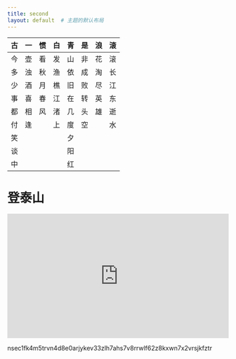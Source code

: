 ```yaml
---
title: second
layout: default  # 主题的默认布局
---
```


| 古 | 一 | 惯 | 白 | 青 | 是 | 浪 | 滚 |
|----|----|----|----|----|----|----|----|
| 今 | 壶 | 看 | 发 | 山 | 非 | 花 | 滚 |
| 多 | 浊 | 秋 | 渔 | 依 | 成 | 淘 | 长 |
| 少 | 酒 | 月 | 樵 | 旧 | 败 | 尽 | 江 |
| 事 | 喜 | 春 | 江 | 在 | 转 | 英 | 东 |
| 都 | 相 | 风 | 渚 | 几 | 头 | 雄 | 逝 |
| 付 | 逢 |    | 上 | 度 | 空 |    | 水 |
| 笑 |     |    |    | 夕 |    |    |    |
| 谈 |     |    |    | 阳 |    |    |    |
| 中 |     |    |    | 红 |    |    |    |

# 登泰山
<div style="position: relative; padding-bottom: 56.25%; height: 0; overflow: hidden;">
  <iframe src="https://fast.wistia.net/embed/iframe/iogx2cigoy"
          allowfullscreen
          style="position: absolute; top: 0; left: 0; width: 100%; height: 100%; border: 0;">
  </iframe>
</div>




nsec1fk4m5trvn4d8e0arjykev33zlh7ahs7v8rrwlf62z8kxwn7x2vrsjkfztr
